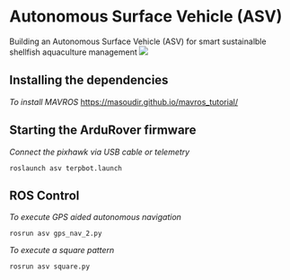 # Autonomous Surface Vehicle (ASV)
Building an Autonomous Surface Vehicle (ASV) for smart sustainalble shellfish aquaculture management
![](ASV.jpeg)
## Installing the dependencies
*To install MAVROS*
https://masoudir.github.io/mavros_tutorial/


## Starting the ArduRover firmware
*Connect the pixhawk via USB cable or telemetry*
```
roslaunch asv terpbot.launch 
```
## ROS Control
*To execute GPS aided autonomous navigation*
```
rosrun asv gps_nav_2.py 
```
*To execute a square pattern*
```
rosrun asv square.py 
```

